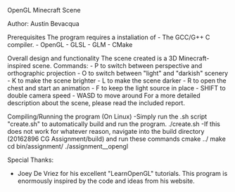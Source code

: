 OpenGL Minecraft Scene

Author: Austin Bevacqua

Prerequisites
    The program requires a instaliation of 
	- The GCC/G++ C compiler.
	- OpenGL
	- GLSL
	- GLM
	- CMake

Overall design and functionality
	The scene created is a 3D Minecraft-inspired scene.
	Commands:
		- P to switch between perspective and orthographic projection
		- O to switch between "light" and "darkish" scenery
		- K to make the scene brighter
		- L to make the scene darker
		- R to open the chest and start an animation
		- F to keep the light source in place
		- SHIFT to double camera speed
		- WASD to move around
 	For a more detailed description about the scene, please read the included report.

Compiling/Running the program (On Linux)
    -Simply run the .sh script "create.sh" to automatically build and run the program.
	./create.sh
    -If this does not work for whatever reason, navigate into the build directory (20162896 CG Assignment/build) and run these commands
	cmake ../
	make
	cd bin/assignment/
	./assignment__opengl

Special Thanks:
- Joey De Vriez for his excellent "LearnOpenGL" tutorials. This program is enormously inspired by the code and ideas from his website.


    

